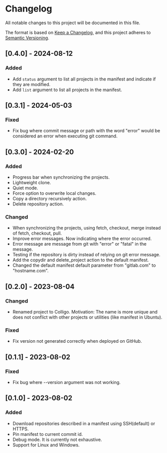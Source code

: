 # Changelog

All notable changes to this project will be documented in this file.

The format is based on [Keep a Changelog](https://keepachangelog.com/en/1.0.0/),
and this project adheres to [Semantic Versioning](https://semver.org/spec/v2.0.0.html).

## [0.4.0] - 2024-08-12

### Added

- Add `status` argument to list all projects in the manifest and indicate if they are modified.
- Add `list` argument to list all projects in the manifest.

## [0.3.1] - 2024-05-03

### Fixed

- Fix bug where commit message or path with the word "error" would be considered an error when executing git command.

## [0.3.0] - 2024-02-20

### Added

- Progress bar when synchronizing the projects.
- Lightweight clone.
- Quiet mode.
- Force option to overwrite local changes.
- Copy a directory recursively action.
- Delete repository action.

### Changed

- When synchronizing the projects, using fetch, checkout, merge instead of fetch, checkout, pull.
- Improve error messages. Now indicating where the error occurred.
- Error message are message from git with "error" or "fatal" in the message.
- Testing if the repository is dirty instead of relying on git error message.
- Add the copydir and delete_project action to the default manifest.
- Changed the default manifest default parameter from "gitlab.com" to "hostname.com".

## [0.2.0] - 2023-08-04

### Changed

- Renamed project to Colligo. Motivation: The name is more unique and does not
  conflict with other projects or utilities (like manifest in Ubuntu).

### Fixed

- Fix version not generated correctly when deployed on GitHub.

## [0.1.1] - 2023-08-02

### Fixed

- Fix bug where --version argument was not working.

## [0.1.0] - 2023-08-02

### Added

- Download repositories described in a manifest using SSH(default) or HTTPS.
- Pin manifest to current commit id.
- Debug mode. It is currently not exhaustive.
- Support for Linux and Windows.
